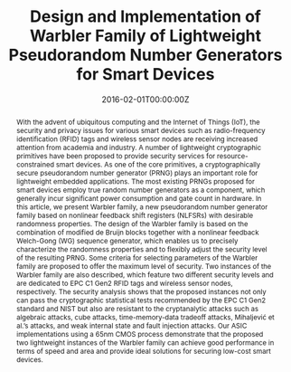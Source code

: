 ---
title: "Design and Implementation of Warbler Family of Lightweight Pseudorandom Number Generators for Smart Devices"
authors:
- Kalikinkar Mandal
- admin
- Guang Gong

date: "2016-02-01T00:00:00Z"
doi: "10.1145/2808230"

# Publication type.
# Legend: 0 = Uncategorized; 1 = Conference paper; 2 = Journal article;
# 3 = Preprint / Working Paper; 4 = Report; 5 = Book; 6 = Book section;
# 7 = Thesis; 8 = Patent
publication_types: ["2"]

# Publication name and optional abbreviated publication name.
publication: "*ACM Transactions on Embedded Computing Systems, 15*(1)"
publication_short: ""

abstract: With the advent of ubiquitous computing and the Internet of Things (IoT), the security and privacy issues for various smart devices such as radio-frequency identification (RFID) tags and wireless sensor nodes are receiving increased attention from academia and industry. A number of lightweight cryptographic primitives have been proposed to provide security services for resource-constrained smart devices. As one of the core primitives, a cryptographically secure pseudorandom number generator (PRNG) plays an important role for lightweight embedded applications. The most existing PRNGs proposed for smart devices employ true random number generators as a component, which generally incur significant power consumption and gate count in hardware. In this article, we present Warbler family, a new pseudorandom number generator family based on nonlinear feedback shift registers (NLFSRs) with desirable randomness properties. The design of the Warbler family is based on the combination of modified de Bruijn blocks together with a nonlinear feedback Welch-Gong (WG) sequence generator, which enables us to precisely characterize the randomness properties and to flexibly adjust the security level of the resulting PRNG. Some criteria for selecting parameters of the Warbler family are proposed to offer the maximum level of security. Two instances of the Warbler family are also described, which feature two different security levels and are dedicated to EPC C1 Gen2 RFID tags and wireless sensor nodes, respectively. The security analysis shows that the proposed instances not only can pass the cryptographic statistical tests recommended by the EPC C1 Gen2 standard and NIST but also are resistant to the cryptanalytic attacks such as algebraic attacks, cube attacks, time-memory-data tradeoff attacks, Mihaljević et al.’s attacks, and weak internal state and fault injection attacks. Our ASIC implementations using a 65nm CMOS process demonstrate that the proposed two lightweight instances of the Warbler family can achieve good performance in terms of speed and area and provide ideal solutions for securing low-cost smart devices.
---